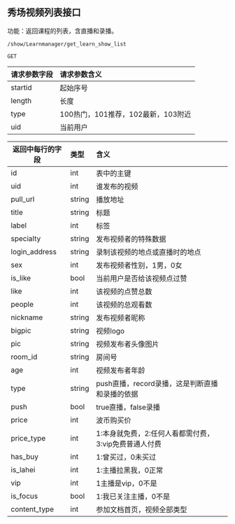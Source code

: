 ## 秀场视频列表接口

功能：返回课程的列表，含直播和录播。  
~~~
/show/Learnmanager/get_learn_show_list
~~~
~~~
GET
~~~

| 请求参数字段        | 请求参数含义  |
| -------- |:------|
|startid|  起始序号|
|length|  长度|
|type| 100热门，101推荐，102最新，103附近 |
|uid|  当前用户|


| 返回中每行的字段        | 类型 |含义  |
| -------- |:------|:------|
| id | int | 表中的主键 |
| uid | int | 谁发布的视频 |
| pull_url | string | 播放地址 |
| title | string | 标题 |
| label | int | 标签 |
| specialty | string | 发布视频者的特殊数据 |
| login_address | string | 录制该视频的地点或直播时的地点  |
| sex | int | 发布视频者性别，1男，0女 |
| is_like | bool | 当前用户是否给该视频点过赞 |
| like | int | 该视频的点赞总数 |
| people | int | 该视频的总观看数 |
| nickname | string | 发布视频者昵称 |
| bigpic | string | 视频logo |
| pic | string | 视频发布者头像图片 |
| room_id | string | 房间号 |
| age | int | 视频发布者年龄 |
| type | string | push直播，record录播，这是判断直播和录播的依据 |
| push | bool | true直播，false录播 |
| price | int | 波币购买价 |
| price_type | int | 1:本身就免费，2:任何人看都需付费，3:vip免费普通人付费 |
| has_buy | int | 1:曾买过，0未买过 |
| is_lahei | int | 1:主播拉黑我，0正常 |
| vip | int | 1主播是vip，0不是 |
| is_focus | bool | 1:我已关注主播，0不是 |
| content_type | int | 参加文档首页，视频全部类型 |

